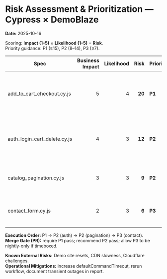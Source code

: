# Risk Assessment & Prioritization — Cypress × DemoBlaze
**Date:** 2025-10-16

Scoring: **Impact (1–5)** × **Likelihood (1–5)** = **Risk**.  
Priority guidance: P1 (≥15), P2 (8–14), P3 (≤7).

| Spec | Business Impact | Likelihood | Risk | Priority | Rationale | Mitigations |
|---|---:|---:|---:|---|---|---|
| add_to_cart_checkout.cy.js | 5 | 4 | **20** | **P1** | Breaks the core purchase path | Intercepts for by-category/add-to-cart, text selectors, retries in run mode |
| auth_login_cart_delete.cy.js | 4 | 3 | **12** | **P2** | Auth/cart integrity; frequent UI changes possible | Unique usernames, assert navbar auth state, totals recompute check |
| catalog_pagination.cy.js | 3 | 3 | **9** | **P2** | Navigation experience; not revenue-critical | Compare item names across pages, adequate timeouts |
| contact_form.cy.js | 2 | 3 | **6** | **P3** | Non-critical; alert-based confirmation | Stub window.alert, basic modal visibility checks |

**Execution Order:** P1 → P2 (auth) → P2 (pagination) → P3 (contact).  
**Merge Gate (PR):** require P1 pass; recommend P2 pass; allow P3 to be nightly-only if timeboxed.

**Known External Risks:** Demo site resets, CDN slowness, Cloudflare challenges.  
**Operational Mitigations:** increase defaultCommandTimeout, rerun workflow, document transient outages in report.
